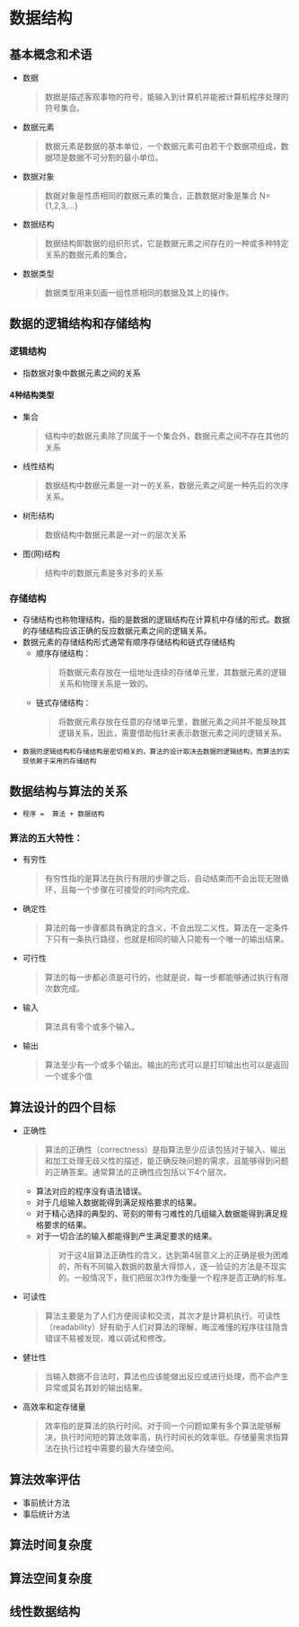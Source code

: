 # 数据结构

## 基本概念和术语

- 数据
    >数据是描述客观事物的符号，能输入到计算机并能被计算机程序处理的符号集合。
- 数据元素
    >数据元素是数据的基本单位，一个数据元素可由若干个数据项组成，数据项是数据不可分割的最小单位。
- 数据对象
    >数据对象是性质相同的数据元素的集合，正数数据对象是集合 N={1,2,3,...}
- 数据结构
    >数据结构即数据的组织形式，它是数据元素之间存在的一种或多种特定关系的数据元素的集合。
- 数据类型
    >数据类型用来刻画一组性质相同的数据及其上的操作。

## 数据的逻辑结构和存储结构

### 逻辑结构

- 指数据对象中数据元素之间的关系

#### 4种结构类型

- 集合
    >结构中的数据元素除了同属于一个集合外，数据元素之间不存在其他的关系
- 线性结构
    >数据结构中数据元素是一对一的关系，数据元素之间是一种先后的次序关系。
- 树形结构
    >数据结构中数据元素是一对一的层次关系
- 图(网)结构
    >结构中的数据元素是多对多的关系

### 存储结构

- 存储结构也称物理结构，指的是数据的逻辑结构在计算机中存储的形式。数据的存储结构应该正确的反应数据元素之间的逻辑关系。
- 数据元素的存储结构形式通常有顺序存储结构和链式存储结构
  - 顺序存储结构：
    >将数据元素存放在一组地址连续的存储单元里，其数据元素的逻辑关系和物理关系是一致的。
  - 链式存储结构：
    >将数据元素存放在任意的存储单元里，数据元素之间并不能反映其逻辑关系，因此，需要借助指针来表示数据元素之间的逻辑关系。
- `数据的逻辑结构和存储结构是密切相关的，算法的设计取决去数据的逻辑结构，而算法的实现依赖于采用的存储结构`

## 数据结构与算法的关系

- `程序 =  算法 + 数据结构`

### 算法的五大特性：

- 有穷性
    >有穷性指的是算法在执行有限的步骤之后，自动结束而不会出现无限循环，且每一个步骤在可接受的时间内完成。
- 确定性
    >算法的每一步骤都具有确定的含义，不会出现二义性。算法在一定条件下只有一条执行路径，也就是相同的输入只能有一个唯一的输出结果。
- 可行性
    >算法的每一步都必须是可行的，也就是说，每一步都能够通过执行有限次数完成。
- 输入
    >算法具有零个或多个输入。
- 输出
    >算法至少有一个或多个输出。输出的形式可以是打印输出也可以是返回一个或多个值

## 算法设计的四个目标

- 正确性
    >算法的正确性（correctness）是指算法至少应该包括对于输入、输出和加工处理无歧义性的描述，能正确反映问题的需求，且能够得到问题的正确答案。通常算法的正确性应包括以下4个层次。
  - 算法对应的程序没有语法错误。
  - 对于几组输入数据能得到满足规格要求的结果。
  - 对于精心选择的典型的、苛刻的带有刁难性的几组输入数据能得到满足规格要求的结果。
  - 对于一切合法的输入都能得到产生满足要求的结果。
    >对于这4层算法正确性的含义，达到第4层意义上的正确是极为困难的，所有不同输入数据的数量大得惊人，逐一验证的方法是不现实的。一般情况下，我们把层次3作为衡量一个程序是否正确的标准。
- 可读性
    >算法主要是为了人们方便阅读和交流，其次才是计算机执行。可读性（readability）好有助于人们对算法的理解，晦涩难懂的程序往往隐含错误不易被发现，难以调试和修改。
- 健壮性
    >当输入数据不合法时，算法也应该能做出反应或进行处理，而不会产生异常或莫名其妙的输出结果。
- 高效率和定存储量
    >效率指的是算法的执行时间。对于同一个问题如果有多个算法能够解决，执行时间短的算法效率高，执行时间长的效率低。存储量需求指算法在执行过程中需要的最大存储空间。

## 算法效率评估

- 事前统计方法
- 事后统计方法

## 算法时间复杂度

## 算法空间复杂度

## 线性数据结构
